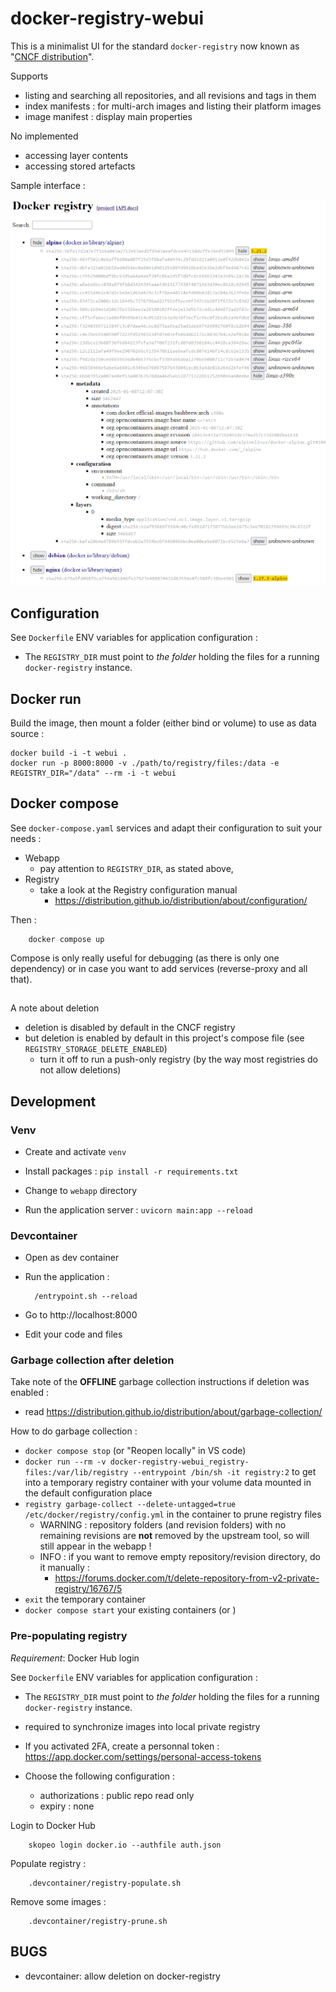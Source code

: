 # docker-registry-webui

This is a minimalist UI for the standard `docker-registry` now known
as "[CNCF distribution](https://distribution.github.io/distribution/)".

Supports

- listing and searching all repositories, and all revisions and tags in them
- index manifests : for multi-arch images and listing their platform images
- image manifest : display main properties

No implemented

- accessing layer contents
- accessing stored artefacts

Sample interface :

![Sample interface](https://raw.githubusercontent.com/nipil/docker-registry-webui/refs/heads/main/sample.png)

## Configuration

See `Dockerfile` ENV variables for application configuration :

- The `REGISTRY_DIR` must point to *the folder* holding the files for a running `docker-registry` instance.

## Docker run

Build the image, then mount a folder (either bind or volume) to use as data source :

    docker build -i -t webui .
    docker run -p 8000:8000 -v ./path/to/registry/files:/data -e REGISTRY_DIR="/data" --rm -i -t webui

## Docker compose

See `docker-compose.yaml` services and adapt their configuration to suit your needs :

- Webapp
    - pay attention to `REGISTRY_DIR`, as stated above,
- Registry
    - take a look at the Registry configuration manual
        - https://distribution.github.io/distribution/about/configuration/

Then :

        docker compose up

Compose is only really useful for debugging (as there is only one dependency)
or in case you want to add services (reverse-proxy and all that).

##    

A note about deletion

- deletion is disabled by default in the CNCF registry
- but deletion is enabled by default in this project's compose file (see `REGISTRY_STORAGE_DELETE_ENABLED`)
    - turn it off to run a push-only registry (by the way most registries do not allow deletions)

## Development

### Venv

- Create and activate `venv`

- Install packages : `pip install -r requirements.txt`

- Change to `webapp` directory

- Run the application server : `uvicorn main:app --reload`

### Devcontainer

- Open as dev container

- Run the application :

        /entrypoint.sh --reload

- Go to http://localhost:8000

- Edit your code and files

### Garbage collection after deletion

Take note of the **OFFLINE** garbage collection instructions if deletion was enabled :

- read https://distribution.github.io/distribution/about/garbage-collection/

How to do garbage collection :

- `docker compose stop` (or "Reopen locally" in VS code)
- `docker run --rm -v docker-registry-webui_registry-files:/var/lib/registry --entrypoint /bin/sh -it registry:2`
  to get into a temporary registry container with your volume data mounted in the default configuration place
- `registry garbage-collect --delete-untagged=true /etc/docker/registry/config.yml`
  in the container to prune registry files
    - WARNING : repository folders (and revision folders) with no remaining revisions are **not** removed
      by the upstream tool, so will still appear in the webapp !
    - INFO : if you want to remove empty repository/revision directory, do it manually :
        - https://forums.docker.com/t/delete-repository-from-v2-private-registry/16767/5
- `exit` the temporary container
- `docker compose start` your existing containers (or )

### Pre-populating registry

*Requirement*: Docker Hub login

See `Dockerfile` ENV variables for application configuration :

- The `REGISTRY_DIR` must point to *the folder* holding the files for a running `docker-registry` instance.


- required to synchronize images into local private registry
- If you activated 2FA, create a personnal token : https://app.docker.com/settings/personal-access-tokens
- Choose the following configuration :
    - authorizations : public repo read only
    - expiry : none

Login to Docker Hub

        skopeo login docker.io --authfile auth.json

Populate registry :

        .devcontainer/registry-populate.sh

Remove some images :

        .devcontainer/registry-prune.sh

## BUGS

- devcontainer: allow deletion on docker-registry
